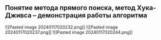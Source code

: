 
## Понятие метода прямого поиска, метод Хука-Дживса – демонстрация работы алгоритма

![[Pasted image 20240117020232.png]]
![[Pasted image 20240117020237.png]]
![[Pasted image 20240117020244.png]]
